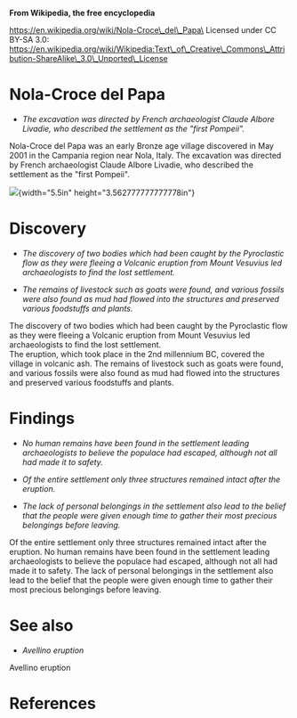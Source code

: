 **From Wikipedia, the free encyclopedia**

https://en.wikipedia.org/wiki/Nola-Croce\_del\_Papa\
Licensed under CC BY-SA 3.0:\
https://en.wikipedia.org/wiki/Wikipedia:Text\_of\_Creative\_Commons\_Attribution-ShareAlike\_3.0\_Unported\_License

Nola-Croce del Papa
===================

-   *The excavation was directed by French archaeologist Claude Albore
    Livadie, who described the settlement as the "first Pompeii".*

Nola-Croce del Papa was an early Bronze age village discovered in May
2001 in the Campania region near Nola, Italy. The excavation was
directed by French archaeologist Claude Albore Livadie, who described
the settlement as the "first Pompeii".

![](media/image1.jpg){width="5.5in" height="3.562777777777778in"}

Discovery
=========

-   *The discovery of two bodies which had been caught by the
    Pyroclastic flow as they were fleeing a Volcanic eruption from Mount
    Vesuvius led archaeologists to find the lost settlement.*

-   *The remains of livestock such as goats were found, and various
    fossils were also found as mud had flowed into the structures and
    preserved various foodstuffs and plants.*

The discovery of two bodies which had been caught by the Pyroclastic
flow as they were fleeing a Volcanic eruption from Mount Vesuvius led
archaeologists to find the lost settlement.\
The eruption, which took place in the 2nd millennium BC, covered the
village in volcanic ash. The remains of livestock such as goats were
found, and various fossils were also found as mud had flowed into the
structures and preserved various foodstuffs and plants.

Findings
========

-   *No human remains have been found in the settlement leading
    archaeologists to believe the populace had escaped, although not all
    had made it to safety.*

-   *Of the entire settlement only three structures remained intact
    after the eruption.*

-   *The lack of personal belongings in the settlement also lead to the
    belief that the people were given enough time to gather their most
    precious belongings before leaving.*

Of the entire settlement only three structures remained intact after the
eruption. No human remains have been found in the settlement leading
archaeologists to believe the populace had escaped, although not all had
made it to safety. The lack of personal belongings in the settlement
also lead to the belief that the people were given enough time to gather
their most precious belongings before leaving.

See also
========

-   *Avellino eruption*

Avellino eruption

References
==========
